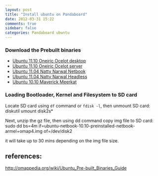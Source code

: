 ```yaml
---
layout: post
title: "Install ubuntu on Pandaboard"
date: 2012-03-31 15:22
comments: true
sidebar: false
categories: Pandaboard ubuntu 
---
```


### Download the Prebuilt binaries

* [Ubuntu 11.10 Oneiric Ocelot desktop](http://cdimage.ubuntu.com/releases/11.10/release/ubuntu-11.10-preinstalled-desktop-armel+omap4.img.gz)
* [Ubuntu 11.10 Oneiric Ocelot server](http://cdimage.ubuntu.com/releases/11.10/release/ubuntu-11.10-preinstalled-server-armel+omap4.img.gz)
* [Ubuntu 11.04 Natty Narwal Netbook](http://cdimage.ubuntu.com/releases/11.04/release/)
* [Ubuntu 11.04 Natty Narwal Headless](http://cdimage.ubuntu.com/releases/11.04/release/)
* [Ubuntu 10.10 Maverick Meerkat](http://cdimage.ubuntu.com/ubuntu-netbook/ports/releases/10.10/release/)
			
<!-- more -->
			
### Loading Bootloader, Kernel and Filesystem to SD card
Locate SD card using `df` command or `fdisk -l`, then unmount SD card: 
	diskutil umount disk2s*		

Next, unzip the gz file, then using dd command copy img file to SD card:
	sudo dd bs=4m if=ubuntu-netbook-10.10-preinstalled-netbook-armel+omap4.img of=/dev/disk2
	
it will take up to 30 mins depending on the img file size.

## references:
<http://omappedia.org/wiki/Ubuntu_Pre-built_Binaries_Guide>
